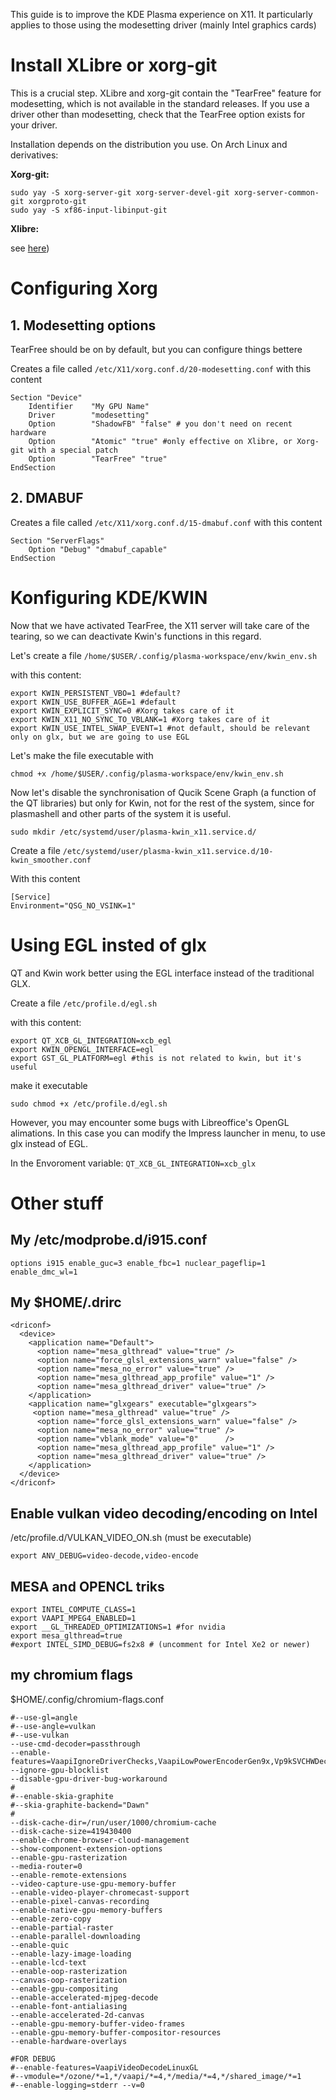 This guide is to improve the KDE Plasma experience on X11. It particularly applies to those using the modesetting driver (mainly Intel graphics cards)

# Install XLibre or xorg-git

This is a crucial step. XLibre and xorg-git contain the "TearFree" feature for modesetting, which is not available in the standard releases. If you use a driver other than modesetting, check that the TearFree option exists for your driver.

Installation depends on the distribution you use. On Arch Linux and derivatives:

**Xorg-git:**

```
sudo yay -S xorg-server-git xorg-server-devel-git xorg-server-common-git xorgproto-git
sudo yay -S xf86-input-libinput-git 
```

**Xlibre:**

see [here](https://github.com/X11Libre/pkgbuilds-arch-based))

# Configuring Xorg

## 1. Modesetting options

TearFree should be on by default, but you can configure things bettere

Creates a file called ```/etc/X11/xorg.conf.d/20-modesetting.conf``` with this content

```
Section "Device"
    Identifier    "My GPU Name"
    Driver        "modesetting"
    Option        "ShadowFB" "false" # you don't need on recent hardware
    Option        "Atomic" "true" #only effective on Xlibre, or Xorg-git with a special patch
    Option        "TearFree" "true"
EndSection
```

## 2. DMABUF

Creates a file called ```/etc/X11/xorg.conf.d/15-dmabuf.conf``` with this content

```
Section "ServerFlags"
	Option "Debug" "dmabuf_capable"
EndSection
```

# Konfiguring KDE/KWIN

Now that we have activated TearFree, the X11 server will take care of the tearing, so we can deactivate Kwin's functions in this regard.

Let's create a file ```/home/$USER/.config/plasma-workspace/env/kwin_env.sh```

with this content:

```
export KWIN_PERSISTENT_VBO=1 #default?
export KWIN_USE_BUFFER_AGE=1 #default
export KWIN_EXPLICIT_SYNC=0 #Xorg takes care of it
export KWIN_X11_NO_SYNC_TO_VBLANK=1 #Xorg takes care of it
export KWIN_USE_INTEL_SWAP_EVENT=1 #not default, should be relevant only on glx, but we are going to use EGL
```

Let's make the file executable with

```chmod +x /home/$USER/.config/plasma-workspace/env/kwin_env.sh```

Now let's disable the synchronisation of Qucik Scene Graph (a function of the QT libraries) but only for Kwin, not for the rest of the system, since for plasmashell and other parts of the system it is useful.


```sudo mkdir /etc/systemd/user/plasma-kwin_x11.service.d/```

Create a file ```/etc/systemd/user/plasma-kwin_x11.service.d/10-kwin_smoother.conf```

With this content

```
[Service]
Environment="QSG_NO_VSINK=1"
```

# Using EGL insted of glx

QT and Kwin work better using the EGL interface instead of the traditional GLX.

Create a file ```/etc/profile.d/egl.sh```

with this content:

```
export QT_XCB_GL_INTEGRATION=xcb_egl
export KWIN_OPENGL_INTERFACE=egl
export GST_GL_PLATFORM=egl #this is not related to kwin, but it's useful
```

make it executable 

```sudo chmod +x /etc/profile.d/egl.sh```

However, you may encounter some bugs with Libreoffice's OpenGL alimations. In this case you can modify the Impress launcher in menu, to use glx instead of EGL.

In the Envoroment variable: ```QT_XCB_GL_INTEGRATION=xcb_glx```

# Other stuff

## My /etc/modprobe.d/i915.conf

```
options i915 enable_guc=3 enable_fbc=1 nuclear_pageflip=1 enable_dmc_wl=1
```

## My $HOME/.drirc

```
<driconf>
  <device>
    <application name="Default">
      <option name="mesa_glthread" value="true" />
      <option name="force_glsl_extensions_warn" value="false" />
      <option name="mesa_no_error" value="true" />
      <option name="mesa_glthread_app_profile" value="1" />
      <option name="mesa_glthread_driver" value="true" />
    </application>
    <application name="glxgears" executable="glxgears">
     <option name="mesa_glthread" value="true" />
      <option name="force_glsl_extensions_warn" value="false" />
      <option name="mesa_no_error" value="true" />
      <option name="vblank_mode" value="0"      />
      <option name="mesa_glthread_app_profile" value="1" />
      <option name="mesa_glthread_driver" value="true" />
    </application>  
  </device>
</driconf>
```

## Enable vulkan video decoding/encoding on Intel

/etc/profile.d/VULKAN_VIDEO_ON.sh (must be executable)

```
export ANV_DEBUG=video-decode,video-encode
```

## MESA and OPENCL triks

```
export INTEL_COMPUTE_CLASS=1
export VAAPI_MPEG4_ENABLED=1
export __GL_THREADED_OPTIMIZATIONS=1 #for nvidia
export mesa_glthread=true
#export INTEL_SIMD_DEBUG=fs2x8 # (uncomment for Intel Xe2 or newer)
```

## my chromium flags

$HOME/.config/chromium-flags.conf

```
#--use-gl=angle 
#--use-angle=vulkan
#--use-vulkan
--use-cmd-decoder=passthrough
--enable-features=VaapiIgnoreDriverChecks,VaapiLowPowerEncoderGen9x,Vp9kSVCHWDecoding,VaapiVp9kSVCHWEncoding,DesktopScreenshots,SharingDesktopScreenshotsEdit,WebUIDarkMode,PlatformHEVCDecoderSupport,PlatformHEVCEncoderSupport,PartialRaster,CanvasOopRasterization,AcceleratedVideoDecoder,AcceleratedVideoEncoder,AcceleratedVideoDecodeLinuxGL,AcceleratedVideoDecodeLinuxZeroCopyGL,UseMultiPlaneFormatForHardwareVideo,Vulkan,DefaultANGLEVulkan,VulkanFromANGLE
--ignore-gpu-blocklist 
--disable-gpu-driver-bug-workaround
#
#--enable-skia-graphite
#--skia-graphite-backend="Dawn"
#
--disk-cache-dir=/run/user/1000/chromium-cache
--disk-cache-size=419430400
--enable-chrome-browser-cloud-management
--show-component-extension-options
--enable-gpu-rasterization
--media-router=0
--enable-remote-extensions
--video-capture-use-gpu-memory-buffer 
--enable-video-player-chromecast-support
--enable-pixel-canvas-recording
--enable-native-gpu-memory-buffers
--enable-zero-copy
--enable-partial-raster
--enable-parallel-downloading
--enable-quic
--enable-lazy-image-loading
--enable-lcd-text
--enable-oop-rasterization
--canvas-oop-rasterization
--enable-gpu-compositing
--enable-accelerated-mjpeg-decode
--enable-font-antialiasing
--enable-accelerated-2d-canvas
--enable-gpu-memory-buffer-video-frames
--enable-gpu-memory-buffer-compositor-resources
--enable-hardware-overlays

#FOR DEBUG
#--enable-features=VaapiVideoDecodeLinuxGL
#--vmodule=*/ozone/*=1,*/vaapi/*=4,*/media/*=4,*/shared_image/*=1
#--enable-logging=stderr --v=0 

```










